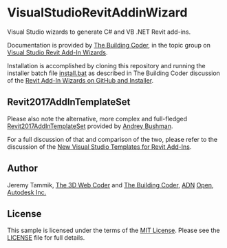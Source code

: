# VisualStudioRevitAddinWizard

Visual Studio wizards to generate C# and VB .NET Revit add-ins.

Documentation is provided by [The Building Coder](http://thebuildingcoder.typepad.com), in the topic group on [Visual Studio Revit Add-In Wizards](http://thebuildingcoder.typepad.com/blog/about-the-author.html#5.20).

Installation is accomplished by cloning this repository and running the installer batch file [install.bat](install.bat) as described in The Building Coder discussion of the [Revit Add-In Wizards on GitHub and Installer](http://thebuildingcoder.typepad.com/blog/2015/08/revit-add-in-wizard-github-installer.html).


## Revit2017AddInTemplateSet

Please also note the alternative, more complex and 
full-fledged 
[Revit2017AddInTemplateSet](https://github.com/Andrey-Bushman/Revit2017AddInTemplateSet) provided
by [Andrey Bushman](https://github.com/Andrey-Bushman).

For a full discussion of that and comparison of the two, please refer to the discussion of 
the [New Visual Studio Templates for Revit Add-Ins](http://thebuildingcoder.typepad.com/blog/2017/02/new-visual-studio-2015-templates-for-revit-add-ins.html).


## Author

Jeremy Tammik,
[The 3D Web Coder](http://the3dwebcoder.typepad.com) and
[The Building Coder](http://thebuildingcoder.typepad.com),
[ADN](http://www.autodesk.com/adn)
[Open](http://www.autodesk.com/adnopen),
[Autodesk Inc.](http://www.autodesk.com)


## License

This sample is licensed under the terms of the [MIT License](http://opensource.org/licenses/MIT).
Please see the [LICENSE](LICENSE) file for full details.